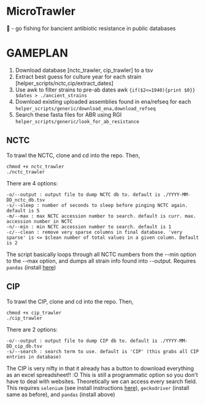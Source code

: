# MicroTrawler
🎣 - go fishing for bancient antibiotic resistance in public databases

# GAMEPLAN

1. Download database [nctc_trawler, cip_trawler] to a tsv
2. Extract best guess for culture year for each strain [helper_scripts/nctc,cip/extract_dates]
3. Use awk to filter strains to pre-ab dates awk `{if($2<=1940){print $0}} $dates > ./ancient_strains`
4. Download existing uploaded assemblies found in ena/refseq for each `helper_scripts/generic/download_ena,download_refseq`
5. Search these fasta files for ABR using RGI `helper_scripts/generic/look_for_ab_resistance`

## NCTC

To trawl the NCTC, clone and cd into the repo. Then,
```
chmod +x nctc_trawler
./nctc_trawler 
```

There are 4 options:
```
-o/--output : output file to dump NCTC db to. default is ./YYYY-MM-DD_nctc_db.tsv
-s/--sleep : number of seconds to sleep before pinging NCTC again. default is 5
-m/--max : max NCTC accession number to search. default is curr. max. accession number in NCTC
-n/--min : min NCTC accession number to search. default is 1
-c/--clean : remove very sparse columns in final database. 'very sparse' is <= $clean number of total values in a given column. Default is 2 
```

The script basically loops through all NCTC numbers from the --min option to the --max option, and dumps all strain info found into --output. Requires `pandas` (install [here](https://pandas.pydata.org/pandas-docs/stable/getting_started/install.html))

## CIP

To trawl the CIP, clone and cd into the repo. Then,
```
chmod +x cip_trawler
./cip_trawler 
```

There are 2 options:
```
-o/--output : output file to dump CIP db to. default is ./YYYY-MM-DD_cip_db.tsv
-s/--search : search term to use. default is 'CIP' (this grabs all CIP entries in database)
```

The CIP is very nifty in that it already has a button to download everything as an excel spreadsheet!! :O This is still a programmatic option so you don't have to deal with websites. Theoretically we can access every search field. This requires `selenium` (see install instructions [here](https://selenium-python.readthedocs.io/installation.html)), `geckodriver` (install same as before), and `pandas` (install above)
